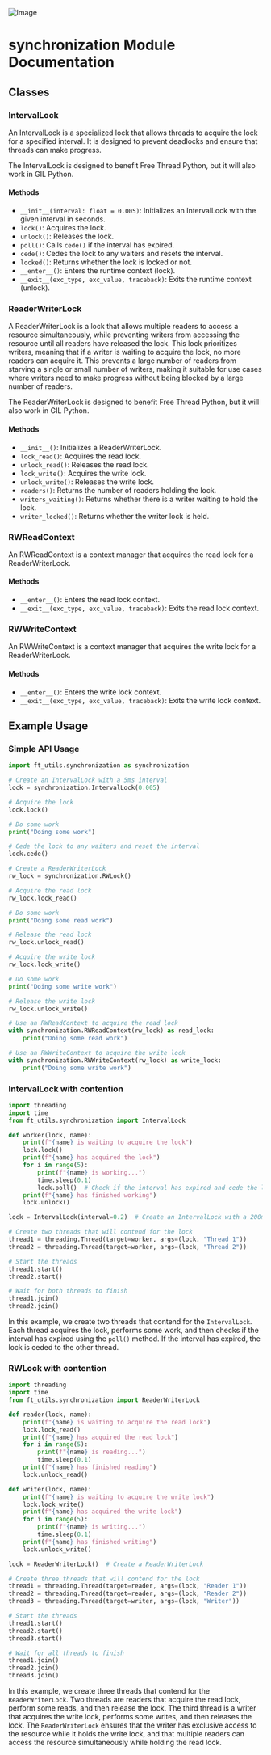 ![Image](https://github.com/user-attachments/assets/f4ef78b9-8cc0-4264-971f-d6ac76884f3a)
# synchronization Module Documentation

## Classes

### IntervalLock

An IntervalLock is a specialized lock that allows threads to acquire the lock for a specified interval. It is designed to prevent deadlocks and ensure that threads can make progress.

The IntervalLock is designed to benefit Free Thread Python, but it will also work in GIL Python.

#### Methods

* `__init__(interval: float = 0.005)`: Initializes an IntervalLock with the given interval in seconds.
* `lock()`: Acquires the lock.
* `unlock()`: Releases the lock.
* `poll()`: Calls `cede()` if the interval has expired.
* `cede()`: Cedes the lock to any waiters and resets the interval.
* `locked()`: Returns whether the lock is locked or not.
* `__enter__()`: Enters the runtime context (lock).
* `__exit__(exc_type, exc_value, traceback)`: Exits the runtime context (unlock).

### ReaderWriterLock

A ReaderWriterLock is a lock that allows multiple readers to access a resource simultaneously, while preventing writers from accessing the resource until all readers have released the lock. This lock prioritizes writers, meaning that if a writer is waiting to acquire the lock, no more readers can acquire it. This prevents a large number of readers from starving a single or small number of writers, making it suitable for use cases where writers need to make progress without being blocked by a large number of readers.

The ReaderWriterLock is designed to benefit Free Thread Python, but it will also work in GIL Python.

#### Methods

* `__init__()`: Initializes a ReaderWriterLock.
* `lock_read()`: Acquires the read lock.
* `unlock_read()`: Releases the read lock.
* `lock_write()`: Acquires the write lock.
* `unlock_write()`: Releases the write lock.
* `readers()`: Returns the number of readers holding the lock.
* `writers_waiting()`: Returns whether there is a writer waiting to hold the lock.
* `writer_locked()`: Returns whether the writer lock is held.

### RWReadContext

An RWReadContext is a context manager that acquires the read lock for a ReaderWriterLock.

#### Methods

* `__enter__()`: Enters the read lock context.
* `__exit__(exc_type, exc_value, traceback)`: Exits the read lock context.

### RWWriteContext

An RWWriteContext is a context manager that acquires the write lock for a ReaderWriterLock.

#### Methods

* `__enter__()`: Enters the write lock context.
* `__exit__(exc_type, exc_value, traceback)`: Exits the write lock context.

## Example Usage

### Simple API Usage

```python
import ft_utils.synchronization as synchronization

# Create an IntervalLock with a 5ms interval
lock = synchronization.IntervalLock(0.005)

# Acquire the lock
lock.lock()

# Do some work
print("Doing some work")

# Cede the lock to any waiters and reset the interval
lock.cede()

# Create a ReaderWriterLock
rw_lock = synchronization.RWLock()

# Acquire the read lock
rw_lock.lock_read()

# Do some work
print("Doing some read work")

# Release the read lock
rw_lock.unlock_read()

# Acquire the write lock
rw_lock.lock_write()

# Do some work
print("Doing some write work")

# Release the write lock
rw_lock.unlock_write()

# Use an RWReadContext to acquire the read lock
with synchronization.RWReadContext(rw_lock) as read_lock:
    print("Doing some read work")

# Use an RWWriteContext to acquire the write lock
with synchronization.RWWriteContext(rw_lock) as write_lock:
    print("Doing some write work")
```

### IntervalLock with contention

```python
import threading
import time
from ft_utils.synchronization import IntervalLock

def worker(lock, name):
    print(f"{name} is waiting to acquire the lock")
    lock.lock()
    print(f"{name} has acquired the lock")
    for i in range(5):
        print(f"{name} is working...")
        time.sleep(0.1)
        lock.poll()  # Check if the interval has expired and cede the lock if necessary
    print(f"{name} has finished working")
    lock.unlock()

lock = IntervalLock(interval=0.2)  # Create an IntervalLock with a 200ms interval

# Create two threads that will contend for the lock
thread1 = threading.Thread(target=worker, args=(lock, "Thread 1"))
thread2 = threading.Thread(target=worker, args=(lock, "Thread 2"))

# Start the threads
thread1.start()
thread2.start()

# Wait for both threads to finish
thread1.join()
thread2.join()
```

In this example, we create two threads that contend for the `IntervalLock`. Each thread acquires the lock, performs some work, and then checks if the interval has expired using the `poll()` method. If the interval has expired, the lock is ceded to the other thread.

### RWLock with contention

```python
import threading
import time
from ft_utils.synchronization import ReaderWriterLock

def reader(lock, name):
    print(f"{name} is waiting to acquire the read lock")
    lock.lock_read()
    print(f"{name} has acquired the read lock")
    for i in range(5):
        print(f"{name} is reading...")
        time.sleep(0.1)
    print(f"{name} has finished reading")
    lock.unlock_read()

def writer(lock, name):
    print(f"{name} is waiting to acquire the write lock")
    lock.lock_write()
    print(f"{name} has acquired the write lock")
    for i in range(5):
        print(f"{name} is writing...")
        time.sleep(0.1)
    print(f"{name} has finished writing")
    lock.unlock_write()

lock = ReaderWriterLock()  # Create a ReaderWriterLock

# Create three threads that will contend for the lock
thread1 = threading.Thread(target=reader, args=(lock, "Reader 1"))
thread2 = threading.Thread(target=reader, args=(lock, "Reader 2"))
thread3 = threading.Thread(target=writer, args=(lock, "Writer"))

# Start the threads
thread1.start()
thread2.start()
thread3.start()

# Wait for all threads to finish
thread1.join()
thread2.join()
thread3.join()
```

In this example, we create three threads that contend for the `ReaderWriterLock`. Two threads are readers that acquire the read lock, perform some reads, and then release the lock. The third thread is a writer that acquires the write lock, performs some writes, and then releases the lock. The `ReaderWriterLock` ensures that the writer has exclusive access to the resource while it holds the write lock, and that multiple readers can access the resource simultaneously while holding the read lock.

